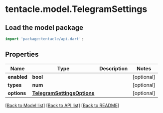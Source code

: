 # tentacle.model.TelegramSettings

## Load the model package
```dart
import 'package:tentacle/api.dart';
```

## Properties
Name | Type | Description | Notes
------------ | ------------- | ------------- | -------------
**enabled** | **bool** |  | [optional] 
**types** | **num** |  | [optional] 
**options** | [**TelegramSettingsOptions**](TelegramSettingsOptions.md) |  | [optional] 

[[Back to Model list]](../README.md#documentation-for-models) [[Back to API list]](../README.md#documentation-for-api-endpoints) [[Back to README]](../README.md)


